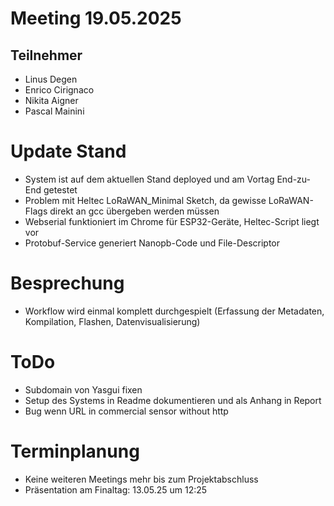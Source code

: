 # Meeting 19.05.2025
## Teilnehmer
- Linus Degen
- Enrico Cirignaco
- Nikita Aigner
- Pascal Mainini

# Update Stand
- System ist auf dem aktuellen Stand deployed und am Vortag End-zu-End getestet
- Problem mit Heltec LoRaWAN_Minimal Sketch, da gewisse LoRaWAN-Flags direkt an gcc übergeben werden müssen
- Webserial funktioniert im Chrome für ESP32-Geräte, Heltec-Script liegt vor
- Protobuf-Service generiert Nanopb-Code und File-Descriptor

# Besprechung
- Workflow wird einmal komplett durchgespielt (Erfassung der Metadaten, Kompilation, Flashen, Datenvisualisierung)

# ToDo
- Subdomain von Yasgui fixen
- Setup des Systems in Readme dokumentieren und als Anhang in Report
- Bug wenn URL in commercial sensor without http

# Terminplanung
- Keine weiteren Meetings mehr bis zum Projektabschluss
- Präsentation am Finaltag: 13.05.25 um 12:25
